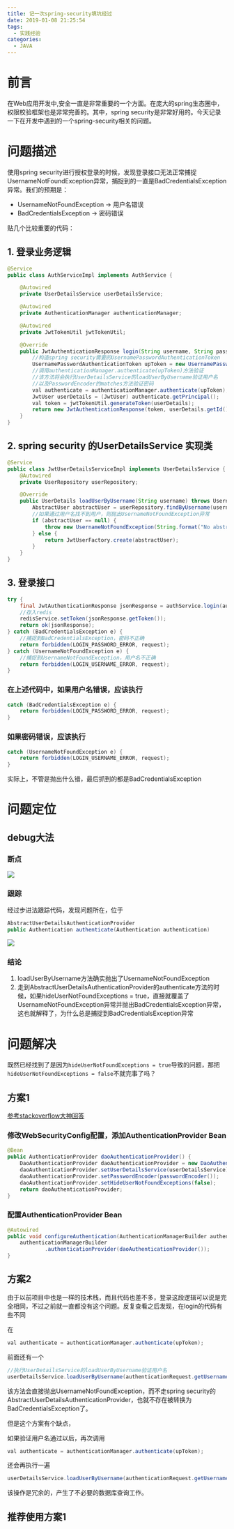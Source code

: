 ```yaml
---
title: 记一次spring-security填坑经过
date: 2019-01-08 21:25:54
tags:
  - 实践经验
categories:
  - JAVA
---
```

# 前言

在Web应用开发中,安全一直是非常重要的一个方面。在庞大的spring生态圈中，权限校验框架也是非常完善的。其中，spring security是非常好用的。今天记录一下在开发中遇到的一个spring-security相关的问题。<!-- more -->

# 问题描述

使用spring security进行授权登录的时候，发现登录接口无法正常捕捉UsernameNotFoundException异常，捕捉到的一直是BadCredentialsException异常。我们的预期是：
- UsernameNotFoundException -> 用户名错误
- BadCredentialsException -> 密码错误

贴几个比较重要的代码：

## 1. 登录业务逻辑
```java
@Service
public class AuthServiceImpl implements AuthService {

    @Autowired
    private UserDetailsService userDetailsService;

    @Autowired
    private AuthenticationManager authenticationManager;

    @Autowired
    private JwtTokenUtil jwtTokenUtil;

    @Override
    public JwtAuthenticationResponse login(String username, String password) {
		//构造spring security需要的UsernamePasswordAuthenticationToken
        UsernamePasswordAuthenticationToken upToken = new UsernamePasswordAuthenticationToken(username, password);
		//调用authenticationManager.authenticate(upToken)方法验证
		//该方法将会执行UserDetailsService的loadUserByUsername验证用户名
		//以及PasswordEncoder的matches方法验证密码
        val authenticate = authenticationManager.authenticate(upToken);
        JwtUser userDetails = (JwtUser) authenticate.getPrincipal();
        val token = jwtTokenUtil.generateToken(userDetails);
        return new JwtAuthenticationResponse(token, userDetails.getId(), userDetails.getUsername());
    }
}
```

## 2. spring security 的UserDetailsService 实现类

```java
@Service
public class JwtUserDetailsServiceImpl implements UserDetailsService {
    @Autowired
    private UserRepository userRepository;

    @Override
    public UserDetails loadUserByUsername(String username) throws UsernameNotFoundException {
        AbstractUser abstractUser = userRepository.findByUsername(username);
		//如果通过用户名找不到用户，则抛出UsernameNotFoundException异常
        if (abstractUser == null) {
            throw new UsernameNotFoundException(String.format("No abstractUser found with username '%s'.", username));
        } else {
            return JwtUserFactory.create(abstractUser);
        }
    }
}
```

## 3. 登录接口

```java
try {
    final JwtAuthenticationResponse jsonResponse = authService.login(authenticationRequest.getUsername(), authenticationRequest.getPassword());
    //存入redis
    redisService.setToken(jsonResponse.getToken());
    return ok(jsonResponse);
} catch (BadCredentialsException e) {
	//捕捉到BadCredentialsException，密码不正确
    return forbidden(LOGIN_PASSWORD_ERROR, request);
} catch (UsernameNotFoundException e) {
	//捕捉到UsernameNotFoundException，用户名不正确
    return forbidden(LOGIN_USERNAME_ERROR, request);
}
```

### 在上述代码中，如果用户名错误，应该执行

```java
catch (BadCredentialsException e) {
    return forbidden(LOGIN_PASSWORD_ERROR, request);
}
```

### 如果密码错误，应该执行

```java
catch (UsernameNotFoundException e) {
    return forbidden(LOGIN_USERNAME_ERROR, request);
}
```

实际上，不管是抛出什么错，最后抓到的都是BadCredentialsException

# 问题定位

## debug大法

### 断点

![](https://i.imgur.com/eRNlVGd.png)

### 跟踪

经过步进法跟踪代码，发现问题所在，位于

```java
AbstractUserDetailsAuthenticationProvider
public Authentication authenticate(Authentication authentication)
```

![](https://i.imgur.com/7somN4i.png)

### 结论
1. loadUserByUsername方法确实抛出了UsernameNotFoundException
2. 走到AbstractUserDetailsAuthenticationProvider的authenticate方法的时候，如果hideUserNotFoundExceptions = true，直接就覆盖了UsernameNotFoundException异常并抛出BadCredentialsException异常，这也就解释了，为什么总是捕捉到BadCredentialsException异常

# 问题解决

既然已经找到了是因为`hideUserNotFoundExceptions = true`导致的问题，那把`hideUserNotFoundExceptions = false`不就完事了吗？

## 方案1

[参考stackoverflow大神回答](https://stackoverflow.com/questions/17439628/spring-security-custom-exception-message-from-userdetailsservice "参考stackoverflow大神回答")

### 修改WebSecurityConfig配置，添加AuthenticationProvider Bean

```java
@Bean
public AuthenticationProvider daoAuthenticationProvider() {
    DaoAuthenticationProvider daoAuthenticationProvider = new DaoAuthenticationProvider();
    daoAuthenticationProvider.setUserDetailsService(userDetailsService);
    daoAuthenticationProvider.setPasswordEncoder(passwordEncoder());
    daoAuthenticationProvider.setHideUserNotFoundExceptions(false);
    return daoAuthenticationProvider;
}
```

### 配置AuthenticationProvider Bean

```java
@Autowired
public void configureAuthentication(AuthenticationManagerBuilder authenticationManagerBuilder) throws Exception {
    authenticationManagerBuilder
            .authenticationProvider(daoAuthenticationProvider());
}
```

## 方案2

由于以前项目中也是一样的技术栈，而且代码也差不多，登录这段逻辑可以说是完全相同，不过之前就一直都没有这个问题。反复查看之后发现，在login的代码有些不同

在

```java
val authenticate = authenticationManager.authenticate(upToken);
```

前面还有一个

```java
//执行UserDetailsService的loadUserByUsername验证用户名
userDetailsService.loadUserByUsername(authenticationRequest.getUsername());
```

该方法会直接抛出UsernameNotFoundException，而不走spring security的AbstractUserDetailsAuthenticationProvider，也就不存在被转换为BadCredentialsException了。

但是这个方案有个缺点，

如果验证用户名通过以后，再次调用

```java
val authenticate = authenticationManager.authenticate(upToken);
```

还会再执行一遍

```java
userDetailsService.loadUserByUsername(authenticationRequest.getUsername());
```

该操作是冗余的，产生了不必要的数据库查询工作。

## 推荐使用方案1

